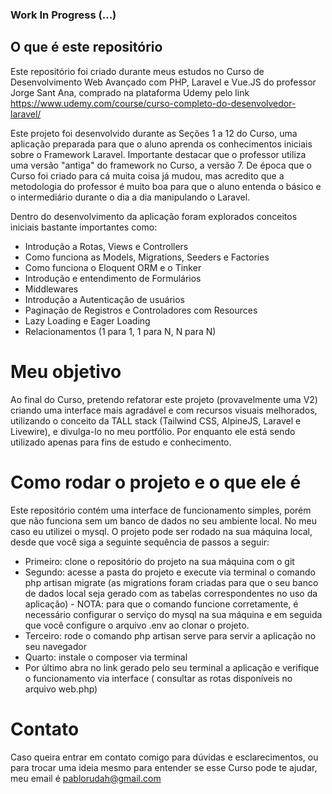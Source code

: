 ### Work In Progress (...)

## O que é este repositório

Este repositório foi criado durante meus estudos no Curso de Desenvolvimento Web Avançado com PHP, Laravel e Vue.JS
do professor Jorge Sant Ana, comprado na plataforma Udemy pelo link https://www.udemy.com/course/curso-completo-do-desenvolvedor-laravel/

Este projeto foi desenvolvido durante as Seções 1 a 12 do Curso, uma aplicação preparada para que o aluno aprenda os 
conhecimentos iniciais sobre o Framework Laravel. Importante destacar que o professor utiliza uma versão "antiga" do 
framework no Curso, a versão 7. De época que o Curso foi criado para cá muita coisa já mudou, mas acredito que a 
metodologia do professor é muito boa para que o aluno entenda o básico e o intermediário durante o dia a dia manipulando
o Laravel.

Dentro do desenvolvimento da aplicação foram explorados conceitos iniciais bastante importantes como:
- Introdução a Rotas, Views e Controllers
- Como funciona as Models, Migrations, Seeders e Factories
- Como funciona o Eloquent ORM e o Tinker
- Introdução e entendimento de Formulários
- Middlewares
- Introdução a Autenticação de usuários
- Paginação de Registros e Controladores com Resources
- Lazy Loading e Eager Loading
- Relacionamentos (1 para 1, 1 para N, N para N)

# Meu objetivo

Ao final do Curso, pretendo refatorar este projeto (provavelmente uma V2) criando uma interface mais agradável e com recursos visuais melhorados, utilizando o conceito da TALL stack (Tailwind CSS, AlpineJS, Laravel e Livewire), e divulga-lo no meu 
portfólio. Por enquanto ele está sendo utilizado apenas para fins de estudo e conhecimento.

# Como rodar o projeto e o que ele é

Este repositório contém uma interface de funcionamento simples, porém que não funciona sem um banco de dados no seu ambiente local. No meu caso eu utilizei o mysql. O projeto pode ser rodado na sua máquina local, desde que você siga a seguinte sequência de passos a seguir:

- Primeiro: clone o repositório do projeto na sua máquina com o git
- Segundo: acesse a pasta do projeto e execute via terminal o comando php artisan migrate (as migrations
foram criadas para que o seu banco de dados local seja gerado com as tabelas correspondentes no uso da aplicação) - NOTA: para que o comando funcione corretamente, é necessário configurar o serviço do mysql na sua máquina e em seguida que você configure 
o arquivo .env ao clonar o projeto.
- Terceiro: rode o comando php artisan serve para servir a aplicação no seu navegador
- Quarto: instale o composer via terminal 
- Por último abra no link gerado pelo seu terminal a aplicação e verifique o funcionamento via interface (
consultar as rotas disponíveis no arquivo web.php)

# Contato

Caso queira entrar em contato comigo para dúvidas e esclarecimentos, ou para trocar uma ideia mesmo
para entender se esse Curso pode te ajudar, meu email é pablorudah@gmail.com




